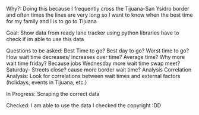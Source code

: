 Why?: Doing this because I frequently cross the Tijuana-San Ysidro border and often times the lines are very long so I want to know when the best time for my family and I is to go to Tijuana


Goal: Show data from ready lane tracker using python libraries have to check if im able to use this data

Questions to be asked: Best Time to go?
Best day to go?
Worst time to go?
How wait time decreases/ increases over time?
Average time?
Why more wait time friday? Because jobs
Wednesday more wait time swap meet?
Saturday-
Streets close? cause more border wait time?
Analysis
Correlation Analysis: Look for correlations between wait times and external factors (holidays, events in Tijuana, etc.)

In Progress: Scraping the correct data

Checked: I am able to use the data I checked the copyright :DD


